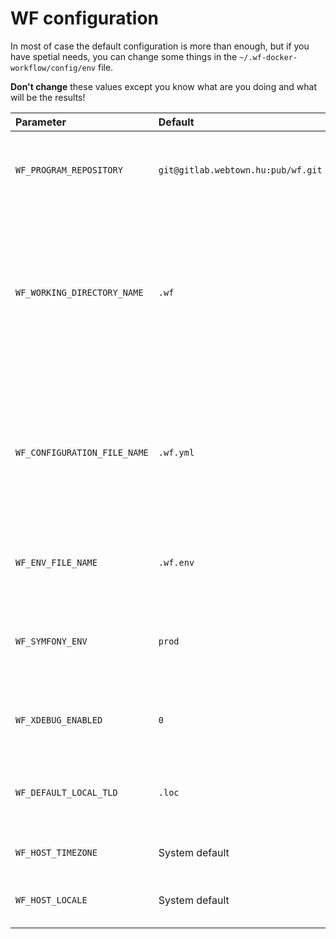 WF configuration
================

In most of case the default configuration is more than enough, but if you have spetial needs, you can change some things in the `~/.wf-docker-workflow/config/env` file.

**Don't change** these values except you know what are you doing and what will be the results!

| Parameter | Default | Description |
|:--------- |:------- |:----------- |
| `WF_PROGRAM_REPOSITORY` | `git@gitlab.webtown.hu:pub/wf.git` | The `wf -u` command trys to download the new version from here. |
| `WF_WORKING_DIRECTORY_NAME` | `.wf` | The program will be generate project configuration in this directory. [You have to register this name in the version control global ignore file](/docs/wf-install.md#vcignore)! |
| `WF_CONFIGURATION_FILE_NAME` | `.wf.yml` | The program will look for this file or its `.dist` version in the project directory. [It is recommanded to register this name in the version control global ignore file](/docs/wf-install.md#vcignore)! |
| `WF_ENV_FILE_NAME` | `.wf.env` | You can create an environment file for docker containers. |
| `WF_SYMFONY_ENV` | `prod` | **For developing.** You can change the symfony environment to `dev`. |
| `WF_XDEBUG_ENABLED` | `0` | **For developing.** You can switch the *xdebug* on. |
| `WF_DEFAULT_LOCAL_TLD` | `.loc` | You can change the default TLD with that the local domains are created. |
| `WF_HOST_TIMEZONE` | System default | Some recipe needs correct *timezone* |
| `WF_HOST_LOCALE` | System default | Some recipe needs the *local* information |
